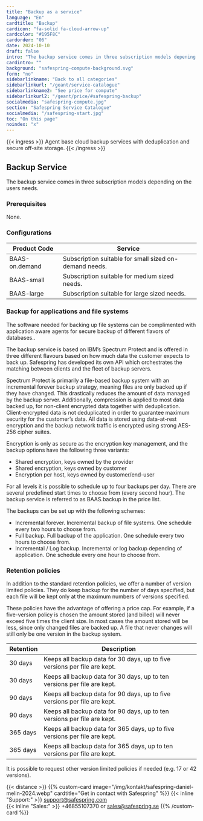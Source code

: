 ```yaml
---
title: "Backup as a service"
language: "En"
cardtitle: "Backup"
cardicon: "fa-solid fa-cloud-arrow-up"
cardcolor: "#195F8C"
cardorder: "06"
date: 2024-10-10
draft: false
intro: "The backup service comes in three subscription models depening on your need."
cardintro: ""
background: "safespring-compute-background.svg"
form: "no"
sidebarlinkname: "Back to all categories"
sidebarlinkurl: "/geant/service-catalogue"
sidebarlinkname2: "See price for compute"
sidebarlinkurl2: "/geant/price/#safespring-backup"
socialmedia: "safespring-compute.jpg"
section: "Safespring Service Catalogue"
socialmedia: "/safespring-start.jpg"
toc: "On this page"
noindex: "x"
---
```



{{< ingress >}}
Agent base cloud backup services with deduplication and secure off-site storage.
{{< /ingress >}}

## Backup Service
The backup service comes in three subscription models depending on the users needs.

### Prerequisites
None.

### Configurations

| Product Code   | Service                                                  |
|----------------|----------------------------------------------------------|
| BAAS-on.demand | Subscription suitable for small   sized on-demand needs. |
| BAAS-small     | Subscription suitable for medium sized needs.            |
| BAAS-large     | Subscription suitable for large   sized needs.           |

### Backup for applications and file systems
The software needed for backing up file systems can be complimented with application aware agents for secure backup of different flavors of databases.. 

The backup service is based on IBM’s Spectrum Protect and is offered in three different flavours based on how much data the customer expects to back up. Safespring has developed its own API which orchestrates the matching between clients and the fleet of backup servers. 

Spectrum Protect is primarily a file-based backup system with an incremental forever backup strategy, meaning files are only backed up if they have changed. This drastically reduces the amount of data managed by the backup server. Additionally, compression is applied to most data backed up, for non-client encrypted data together with deduplication. Client-encrypted data is not deduplicated in order to guarantee maximum security for the customer’s data. All data is stored using data-at-rest encryption and the backup network traffic is encrypted using strong AES-256 cipher suites.

Encryption is only as secure as the encryption key management, and the backup options have the following three variants:

- Shared encryption, keys owned by the provider
- Shared encryption, keys owned by customer
- Encryption per host, keys owned by customer/end-user

For all levels it is possible to schedule up to four backups per day. There are several predefined start times to choose from (every second hour). The backup service is referred to as BAAS.backup in the price list. 

The backups can be set up with the following schemes:
- Incremental forever. Incremental backup of file systems. One schedule every two hours to choose from.
- Full backup. Full backup of the application. One schedule every two hours to choose from.
- Incremental / Log backup. Incremental or log backup depending of application. One schedule every one hour to choose from.

### Retention policies
In addition to the standard retention policies, we offer a number of version limited policies. They do keep backup for the number of days specified, but each file will be kept only at the maximum numbers of versions specified.

These policies have the advantage of offering a price cap. For example, if a five-version policy is chosen the amount stored (and billed) will never exceed five times the client size. In most cases the amount stored will be less, since only changed files are backed up. A file that never changes will still only be one version in the backup system.

| Retention | Description                                                                  |
|-----------|------------------------------------------------------------------------------|
| 30 days   | Keeps all backup data for 30   days, up to five versions per file are kept.  |
| 30 days   | Keeps all backup data for 30 days, up to ten versions per file are   kept.   |
| 90 days   | Keeps all backup data for 90   days, up to five versions per file are kept.  |
| 90 days   | Keeps all backup data for 90 days, up to ten versions per file are   kept.   |
| 365 days  | Keeps all backup data for 365   days, up to five versions per file are kept. |
| 365 days  | Keeps all backup data for 365 days, up to ten versions per file are   kept.  |

It is possible to request other version limited policies if needed (e.g. 17 or 42 versions).

{{< distance >}}
{{% custom-card image="/img/kontakt/safespring-daniel-melin-2024.webp" cardtitle="Get in contact with Safespring" %}}
{{< inline "Support:" >}} support@safespring.com  
{{< inline "Sales:" >}} +46855107370 or sales@safespring.se
{{% /custom-card %}}